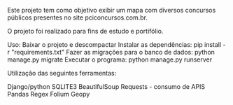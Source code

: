 Este projeto tem como objetivo exibir um mapa com diversos concursos públicos presentes no site pciconcursos.com.br.

O projeto foi realizado para fins de estudo e portifólio.

Uso:
Baixar o projeto e descompactar
Instalar as dependências:
    pip install -r "requirements.txt"
Fazer as migrações para o banco de dados:
    python manage.py migrate
Executar o programa: 
    python manage.py runserver

Utilização das seguintes ferramentas:

Django/python
SQLITE3
BeautifulSoup
Requests - consumo de APIS
Pandas
Regex
Folium
Geopy
